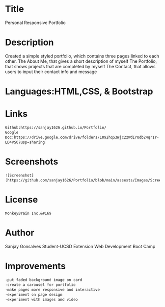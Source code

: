 # Title
Personal Responsive Portfolio

# Description
Created a simple styled portfolio, which contains three pages linked to each other.
The About Me, that gives a short description of myself
The Portfolio, that shows projects that are completed by myself
The Contact, that allows users to input their contact info and message

# Languages:HTML,CSS, & Bootstrap

# Links
    Github:https://sanjay1626.github.io/Portfolio/
    Google Doc:https://drive.google.com/drive/folders/1092hqS3Wjc2zWdIrUdb24qrIr-LD4VSO?usp=sharing

 # Screenshots   

    ![Screenshot](https://github.com/sanjay1626/Portfolio/blob/main/assests/Images/Screenshot1.jpg)


# License
    MonkeyBrain Inc.&#169

# Author
  Sanjay Gonsalves
  Student-UCSD Extension 
  Web Development Boot Camp

# Improvements
    -put faded background image on card
    -create a carousel for portfolio
    -make pages more responsive and interactive
    -experiment on page design 
    -experiment with images and video
